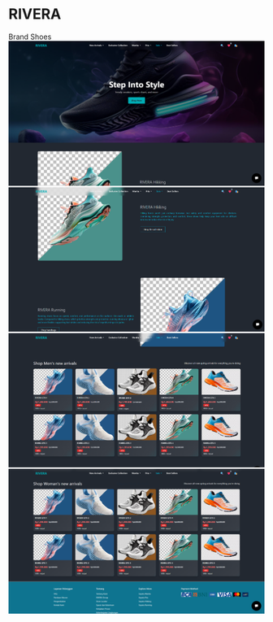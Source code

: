 # RIVERA
Brand Shoes 
![alt text](image.png)
![alt text](image-1.png)
![alt text](image-2.png)
![alt text](image-3.png)